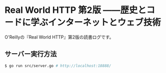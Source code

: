 # Real World HTTP 第2版 ――歴史とコードに学ぶインターネットとウェブ技術

O'Reillyの『Real World HTTP』第2版の読書ログです。

## サーバー実行方法

```sh
$ go run src/server.go # http://localhost:18888/
```
